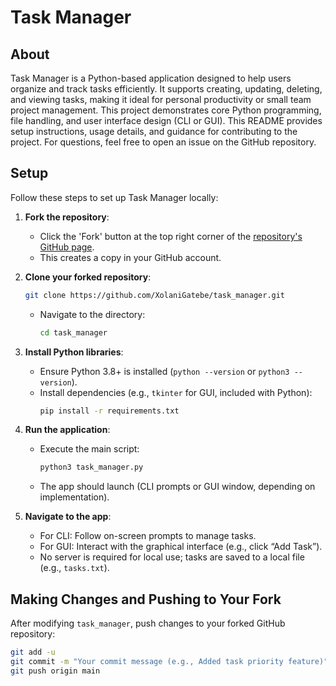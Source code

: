 # Task Manager

## About
Task Manager is a Python-based application designed to help users organize and track tasks efficiently. It supports creating, updating, deleting, and viewing tasks, making it ideal for personal productivity or small team project management. This project demonstrates core Python programming, file handling, and user interface design (CLI or GUI). This README provides setup instructions, usage details, and guidance for contributing to the project. For questions, feel free to open an issue on the GitHub repository.

## Setup
Follow these steps to set up Task Manager locally:

1. **Fork the repository**:
   - Click the 'Fork' button at the top right corner of the [repository's GitHub page](https://github.com/XolaniGatebe/task_manager).
   - This creates a copy in your GitHub account.

2. **Clone your forked repository**:
     ```bash
     git clone https://github.com/XolaniGatebe/task_manager.git
     ```
   - Navigate to the directory:
     ```bash
     cd task_manager
     ```

3. **Install Python libraries**:
   - Ensure Python 3.8+ is installed (`python --version` or `python3 --version`).
   - Install dependencies (e.g., `tkinter` for GUI, included with Python):
     ```bash
     pip install -r requirements.txt
     ```

4. **Run the application**:
   - Execute the main script:
     ```bash
     python3 task_manager.py
     ```
   - The app should launch (CLI prompts or GUI window, depending on implementation).

5. **Navigate to the app**:
   - For CLI: Follow on-screen prompts to manage tasks.
   - For GUI: Interact with the graphical interface (e.g., click “Add Task”).
   - No server is required for local use; tasks are saved to a local file (e.g., `tasks.txt`).

## Making Changes and Pushing to Your Fork
After modifying `task_manager`, push changes to your forked GitHub repository:

```bash
git add -u
git commit -m "Your commit message (e.g., Added task priority feature)"
git push origin main
